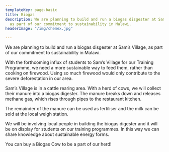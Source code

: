 ```yaml
---
templateKey: page-basic
title: Biogas
description: We are planning to build and run a biogas disgester at Sam’s Village,
  as part of our commitment to sustainability in Malawi.
headerImage: "/img/chemex.jpg"

---
```

We are planning to build and run a biogas disgester at Sam’s Village, as part of our commitment to sustainability in Malawi.

With the forthcoming influx of students to Sam’s Village for our Training Programme, we need a more sustainable way to feed them, rather than cooking on firewood. Using so much firewood would only contribute to the severe deforestation in our area.

Sam’s Village is in a cattle rearing area. With a herd of cows, we will collect their manure into a biogas digester. The manure breaks down and releases methane gas, which rises through pipes to the restaurant kitchen.

The remainder of the manure can be used as fertiliser and the milk can be sold at the local weigh station.

We will be involving local people in building the biogas digester and it will be on display for students on our training programmes. In this way we can share knowledge about sustainable energy forms.

You can buy a Biogas Cow to be a part of our herd!